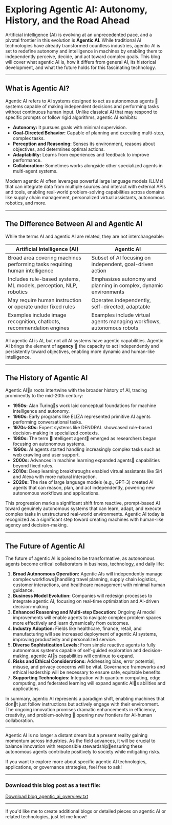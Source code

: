 # Exploring Agentic AI: Autonomy, History, and the Road Ahead

Artificial intelligence (AI) is evolving at an unprecedented pace, and a pivotal frontier in this evolution is **Agentic AI**. While traditional AI technologies have already transformed countless industries, agentic AI is set to redefine autonomy and intelligence in machines by enabling them to independently perceive, decide, and act toward complex goals. This blog will cover what agentic AI is, how it differs from general AI, its historical development, and what the future holds for this fascinating technology.

---

## What is Agentic AI?

Agentic AI refers to AI systems designed to act as autonomous agents  systems capable of making independent decisions and performing tasks without continuous human input. Unlike classical AI that may respond to specific prompts or follow rigid algorithms, agentic AI exhibits:

- **Autonomy:** It pursues goals with minimal supervision.
- **Goal-Directed Behavior:** Capable of planning and executing multi-step, complex tasks.
- **Perception and Reasoning:** Senses its environment, reasons about objectives, and determines optimal actions.
- **Adaptability:** Learns from experiences and feedback to improve performance.
- **Collaboration:** Sometimes works alongside other specialized agents in multi-agent systems.

Modern agentic AI often leverages powerful large language models (LLMs) that can integrate data from multiple sources and interact with external APIs and tools, enabling real-world problem-solving capabilities across domains like supply chain management, personalized virtual assistants, autonomous robotics, and more.

---

## The Difference Between AI and Agentic AI

While the terms AI and agentic AI are related, they are not interchangeable:

| Artificial Intelligence (AI)                          | Agentic AI                                       |
|-----------------------------------------------------|-------------------------------------------------|
| Broad area covering machines performing tasks requiring human intelligence | Subset of AI focusing on independent, goal-driven action |
| Includes rule-based systems, ML models, perception, NLP, robotics | Emphasizes autonomy and planning in complex, dynamic environments |
| May require human instruction or operate under fixed rules | Operates independently, self-directed, adaptable |
| Examples include image recognition, chatbots, recommendation engines | Examples include virtual agents managing workflows, autonomous robots |

All agentic AI is AI, but not all AI systems have agentic capabilities. Agentic AI brings the element of **agency**  the capacity to act independently and persistently toward objectives, enabling more dynamic and human-like intelligence.

---

## The History of Agentic AI

Agentic AIs roots intertwine with the broader history of AI, tracing prominently to the mid-20th century:

- **1950s:** Alan Turings work laid conceptual foundations for machine intelligence and autonomy.
- **1960s:** Early programs like ELIZA represented primitive AI agents performing conversational tasks.
- **1970s-80s:** Expert systems like DENDRAL showcased rule-based decision-making in specialized contexts.
- **1980s:** The term intelligent agent emerged as researchers began focusing on autonomous systems.
- **1990s:** AI agents started handling increasingly complex tasks such as web crawling and user support.
- **2000s:** Advances in machine learning expanded agents capabilities beyond fixed rules.
- **2010s:** Deep learning breakthroughs enabled virtual assistants like Siri and Alexa with more natural interaction.
- **2020s:** The rise of large language models (e.g., GPT-3) created AI agents that can reason, plan, and act independently, powering new autonomous workflows and applications.

This progression marks a significant shift from reactive, prompt-based AI toward genuinely autonomous systems that can learn, adapt, and execute complex tasks in unstructured real-world environments. Agentic AI today is recognized as a significant step toward creating machines with human-like agency and decision-making.

---

## The Future of Agentic AI

The future of agentic AI is poised to be transformative, as autonomous agents become critical collaborators in business, technology, and daily life:

1. **Broad Autonomous Operation:** Agentic AIs will independently manage complex workflowshandling travel planning, supply chain logistics, customer interactions, and healthcare management with minimal human guidance.
2. **Business Model Evolution:** Companies will redesign processes to integrate agentic AI, focusing on real-time optimization and AI-driven decision-making.
3. **Enhanced Reasoning and Multi-step Execution:** Ongoing AI model improvements will enable agents to navigate complex problem spaces more effectively and learn dynamically from outcomes.
4. **Industry Adoption:** Fields like healthcare, finance, retail, and manufacturing will see increased deployment of agentic AI systems, improving productivity and personalized service.
5. **Diverse Sophistication Levels:** From simple reactive agents to fully autonomous systems capable of self-guided exploration and decision-making, agentic AIs capabilities will continue to expand.
6. **Risks and Ethical Considerations:** Addressing bias, error potential, misuse, and privacy concerns will be vital. Governance frameworks and ethical leadership will be necessary to ensure safe, equitable benefits.
7. **Supporting Technologies:** Integration with quantum computing, edge computing, and federated learning will expand agentic AIs abilities and applications.

In summary, agentic AI represents a paradigm shift, enabling machines that dont just follow instructions but actively engage with their environment. The ongoing innovation promises dramatic enhancements in efficiency, creativity, and problem-solving  opening new frontiers for AI-human collaboration.

---

Agentic AI is no longer a distant dream but a present reality gaining momentum across industries. As the field advances, it will be crucial to balance innovation with responsible stewardshipensuring these autonomous agents contribute positively to society while mitigating risks.

If you want to explore more about specific agentic AI technologies, applications, or governance strategies, feel free to ask!

---

### Download this blog post as a text file:  
[Download blog_agentic_ai_overview.txt](sandbox:/mnt/data/blog_agentic_ai_overview.txt)

---

If you'd like me to create additional blogs or detailed pieces on agentic AI or related technologies, just let me know!